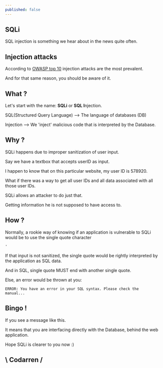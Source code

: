 ```yaml
---
published: false
---
```

## SQLi

SQL injection is something we hear about in the news quite often.

## Injection attacks
According to [OWASP top 10](https://owasp.org/www-project-top-ten/) injection attacks are the most prevalent.

And for that same reason, you should be aware of it.

## What ?

Let's start with the name: **SQLi** or **SQL I**njection.

SQL(Structured Query Language) --> The language of databases (DB)

Injection --> We 'inject' malicious code that is interpreted by the Database.

## Why ?

SQLi happens due to improper sanitization of user input.

Say we have a textbox that accepts userID as input.

I happen to know that on this particular website, my user ID is 578920.

What if there was a way to get all user IDs and all data associated with all those user IDs.


SQLi allows an attacker to do just that.

Getting information he is not supposed to have access to.

## How ?
Normally, a rookie way of knowing if an application is vulnerable to SQLi would be to use the single quote character
```
'
```
If that input is not sanitized, the single quote would be rightly interpreted by the application as SQL data.

And in SQL, single quote MUST end with another single quote.

Else, an error would be thrown at you:
```
ERROR: You have an error in your SQL syntax. Please check the manual...
```

## Bingo !
If you see a message like this.

It means that you are interfacing directly with the Database, behind the web application.

Hope SQLi is clearer to you now :)

## \ Codarren /